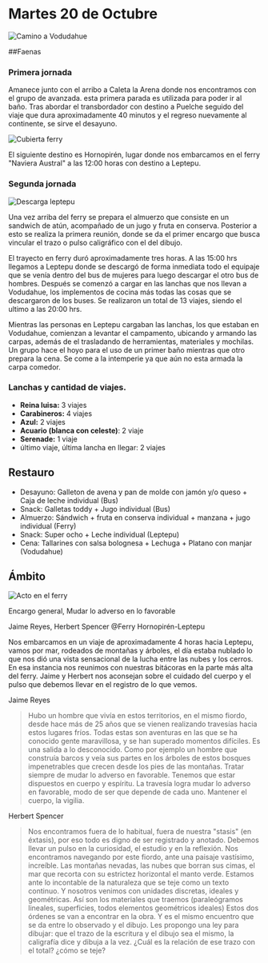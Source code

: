 # Martes 20 de Octubre

![Camino a Vodudahue](img/ruta/12185017_946126058808331_4363658736711885583_o.jpg)

##Faenas

### Primera jornada
Amanece junto con el arribo a Caleta la Arena donde nos encontramos con el grupo de avanzada. esta primera parada es utilizada para poder ir al baño. Tras abordar el transbordador con destino a Puelche seguido del viaje que dura aproximadamente 40 minutos y el regreso nuevamente al continente, se sirve el desayuno. 

![Cubierta ferry](img/ruta/11080600_10208092091120626_1777466357963488152_o.jpg)

El siguiente destino es Hornopirén, lugar donde nos embarcamos en el ferry "Naviera Austral"  a las 12:00 horas con destino a Leptepu.


### Segunda jornada 

![Descarga leptepu](img/ruta/1888970_10208092096440759_97207703735260418_o.jpg)

Una vez arriba del ferry se prepara el almuerzo que consiste en un sandwich de atún, acompañado de un jugo y fruta en conserva. Posterior a esto se realiza la primera reunión, donde se da el primer encargo que busca vincular el trazo o pulso caligráfico con el del dibujo.

El trayecto en ferry duró aproximadamente tres horas. A las 15:00 hrs llegamos a Leptepu donde se descargó de forma inmediata todo el equipaje que se venía dentro del bus de mujeres para luego descargar el otro bus de hombres. Después se comenzó a cargar en las lanchas que nos llevan a Vodudahue, los implementos de cocina más todas las cosas que se descargaron de los buses. Se realizaron un total de 13 viajes, siendo el ultimo a las 20:00 hrs.

Mientras las personas en Leptepu cargaban las lanchas, los que estaban en Vodudahue, comienzan a levantar el campamento, ubicando y armando las carpas, además de el trasladando de herramientas, materiales y mochilas. Un grupo hace el hoyo para el uso de un primer baño mientras que otro prepara la cena. Se come a la intemperie ya que aún no esta armada la carpa comedor.




### Lanchas y cantidad de viajes.

- **Reina luisa:** 3 viajes
- **Carabineros:** 4 viajes
- **Azul:** 2 viajes
- **Acuario (blanca con celeste)**: 2 viaje
- **Serenade:** 1 viaje
- último viaje, última lancha en llegar: 2 viajes


## Restauro

- Desayuno: Galleton de avena y pan de molde con jamón y/o queso + Caja de leche individual (Bus)
- Snack: Galletas toddy + Jugo individual (Bus)
- Almuerzo: Sándwich + fruta en conserva individual + manzana + jugo individual (Ferry)
- Snack: Super ocho + Leche individual (Leptepu)
- Cena: Tallarines con salsa bolognesa + Lechuga + Platano con manjar (Vodudahue)


## Ámbito

![Acto en el ferry](img/ambito/12219520_946130435474560_6484240240595741785_n.jpg)

Encargo general, Mudar lo adverso en lo favorable

Jaime Reyes, Herbert Spencer @Ferry Hornopirén-Leptepu

Nos embarcamos en un viaje de aproximadamente 4 horas hacia Leptepu, vamos por mar, rodeados de montañas y árboles, el día estaba nublado lo que nos dió una vista sensacional de la lucha entre las nubes y los cerros. En esa instancia nos reunimos con nuestras bitácoras en la parte más alta del ferry. Jaime y Herbert nos aconsejan sobre el cuidado del cuerpo y el pulso que debemos llevar en el registro de lo que vemos.

Jaime Reyes

> Hubo un hombre que vivía en estos territorios, en el mismo fiordo, desde hace más de 25 años que se vienen realizando travesías hacia estos lugares fríos. Todas estas son aventuras en las que se ha conocido gente maravillosa, y se han superado momentos difíciles. Es una salida a lo desconocido.
Como por ejemplo un hombre que construía barcos y veía sus partes en los árboles de estos bosques impenetrables que crecen desde los pies de las montañas.
Tratar siempre de mudar lo adverso en favorable. Tenemos que estar dispuestos en cuerpo y espíritu.
La travesía logra mudar lo adverso en favorable, modo de ser que depende de cada uno. Mantener el cuerpo, la vigilia.


Herbert Spencer

> Nos encontramos fuera de lo habitual, fuera de nuestra "stasis" (en éxtasis), por eso todo es digno de ser registrado y anotado. Debemos llevar un pulso en la curiosidad, el estudio y en la reflexión. Nos encontramos navegando por este fiordo, ante una paisaje vastísimo, increíble. Las montañas nevadas, las nubes que borran sus cimas, el mar que recorta con su estrictez horizontal el manto verde. Estamos ante lo incontable de la naturaleza que se teje como un texto continuo. Y nosotros venimos con unidades discretas, ideales y geométricas. Así son los materiales que traemos (paraleógramos lineales, superficies, todos elementos geométricos ideales) Estos dos órdenes se van a encontrar en la obra. Y es el mismo encuentro que se da entre lo observado y el dibujo. Les propongo una ley para dibujar: que el trazo de la escritura y el dibujo sea el mismo, la caligrafía dice y dibuja a la vez. ¿Cuál es la relación de ese trazo con el total? ¿cómo se teje?







